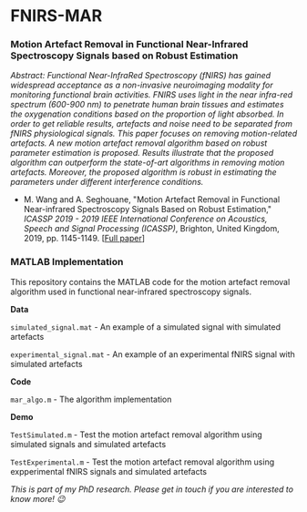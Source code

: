 # FNIRS-MAR

### Motion Artefact Removal in Functional Near-Infrared Spectroscopy Signals based on Robust Estimation

*Abstract: Functional Near-InfraRed Spectroscopy (fNIRS) has gained widespread acceptance as a non-invasive neuroimaging modality for monitoring functional brain activities. FNIRS uses light in the near infra-red spectrum (600-900 nm) to penetrate human brain tissues and estimates the oxygenation conditions based on the proportion of light absorbed. In order to get reliable results, artefacts and noise need to be separated from fNIRS physiological signals. This paper focuses on removing motion-related artefacts. A new motion artefact removal algorithm based on robust parameter estimation is proposed. Results illustrate that the proposed algorithm can outperform the state-of-art algorithms in removing motion artefacts. Moreover, the proposed algorithm is robust in estimating the parameters under different interference conditions.*

- M. Wang and A. Seghouane, "Motion Artefact Removal in Functional Near-infrared Spectroscopy Signals Based on Robust Estimation," *ICASSP 2019 - 2019 IEEE International Conference on Acoustics, Speech and Signal Processing (ICASSP)*, Brighton, United Kingdom, 2019, pp. 1145-1149. [[Full paper](https://github.com/mengmwang/fNIRS-Motion-Artefact/blob/main/Wang2019.pdf)]

### MATLAB Implementation

This repository contains the MATLAB code for the motion artefact removal algorithm used in functional near-infrared spectroscopy signals.

**Data**

`simulated_signal.mat` - An example of a simulated signal with simulated artefacts

`experimental_signal.mat` - An example of an experimental fNIRS signal with simulated artefacts

**Code**

`mar_algo.m` - The algorithm implementation

**Demo**

`TestSimulated.m` - Test the motion artefact removal algorithm using simulated signals and simulated artefacts

`TestExperimental.m` - Test the motion artefact removal algorithm using expperimental fNIRS signals and simulated artefacts


*This is part of my PhD research. Please get in touch if you are interested to know more! 😉*
